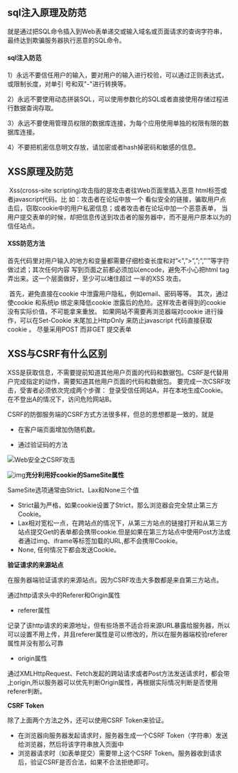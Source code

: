 ## sql注入原理及防范 

​	就是通过把SQL命令插入到Web表单递交或输入域名或页面请求的查询字符串，最终达到欺骗服务器执行恶意的SQL命令。 

#### sql注入防范

1）永远不要信任用户的输入，要对用户的输入进行校验，可以通过正则表达式，或限制长度，对单引 号和双"-"进行转换等。 

2）永远不要使用动态拼装SQL，可以使用参数化的SQL或者直接使用存储过程进行数据查询存取。 

3）永远不要使用管理员权限的数据库连接，为每个应用使用单独的权限有限的数据库连接。 

4）不要把机密信息明文存放，请加密或者hash掉密码和敏感的信息。

## XSS原理及防范

​	Xss(cross-site scripting)攻击指的是攻击者往Web页面里插入恶意 html标签或者javascript代码。比 如：攻击者在论坛中放一个 看似安全的链接，骗取用户点击后，窃取cookie中的用户私密信息；或者攻击者在论坛中加一个恶意表单， 当用户提交表单的时候，却把信息传送到攻击者的服务器中，而不是用户原本以为的信任站点。

#### XSS防范方法

​	首先代码里对用户输入的地方和变量都需要仔细检查长度和对”<”,”>”,”;”,”’”等字符做过滤；其次任何内容 写到页面之前都必须加以encode，避免不小心把html tag 弄出来。这一个层面做好，至少可以堵住超过 一半的XSS 攻击。

​	首先，避免直接在cookie 中泄露用户隐私，例如email、密码等等。 其次，通过使cookie 和系统ip 绑定来降低cookie 泄露后的危险。这样攻击者得到的cookie 没有实际价值，不可能拿来重放。 如果网站不需要再浏览器端对cookie 进行操作，可以在Set-Cookie 末尾加上HttpOnly 来防止javascript 代码直接获取cookie 。 尽量采用POST 而非GET 提交表单

## XSS与CSRF有什么区别

XSS是获取信息，不需要提前知道其他用户页面的代码和数据包。CSRF是代替用户完成指定的动作，需要知道其他用户页面的代码和数据包。 要完成一次CSRF攻击，受害者必须依次完成两个步骤： 登录受信任网站A，并在本地生成Cookie。 在不登出A的情况下，访问危险网站B。 

CSRF的防御服务端的CSRF方式方法很多样，但总的思想都是一致的，就是

+ 在客户端页面增加伪随机数。 

+ 通过验证码的方法

![Web安全之CSRF攻击](https://pic1.zhimg.com/v2-31e6d640aa10bade4e9c3666c39c5f7a_1440w.jpg?source=172ae18b)

![img](https://pic4.zhimg.com/80/v2-0bdbc7f56a9dac0b413f0e835acdbdfb_720w.jpg)**充分利用好cookie的SameSite属性**

SameSite选项通常由Strict、Lax和None三个值

- Strict最为严格，如果cookie设置了Strict，那么浏览器会完全禁止第三方Cookie。
- Lax相对宽松一点，在跨站点的情况下，从第三方站点的链接打开和从第三方站点提交Get的表单都会携带cookie.但是如果在第三方站点中使用Post方法或者通过img、iframe等标签加载的URL,都不会携带Cookie。
- None, 任何情况下都会发送Cookie。

**验证请求的来源站点**

在服务器端验证请求的来源站点。因为CSRF攻击大多数都是来自第三方站点。

通过http请求头中的Referer和Origin属性

- referer属性

记录了该http请求的来源地址，但有些场景不适合将来源URL暴露给服务器，所以可以设置不用上传，并且referer属性是可以修改的，所以在服务器端校验referer属性并没有那么可靠

- origin属性

通过XMLHttpRequest、Fetch发起的跨站请求或者Post方法发送请求时，都会带上origin,所以服务器可以优先判断Origin属性，再根据实际情况判断是否使用referer判断。

**CSRF Token**

除了上面两个方法之外，还可以使用CSRF Token来验证。

- 在浏览器向服务器发起请求时，服务器生成一个CSRF Token（字符串）发送给浏览器，然后将该字符串放入页面中
- 浏览器请求时（如表单提交）需要带上这个CSRF Token。服务器收到请求后，验证CSRF是否合法，如果不合法拒绝即可。









